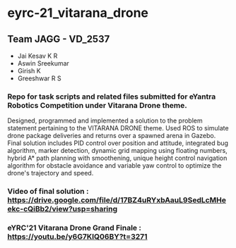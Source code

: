 # eyrc-21_vitarana_drone

## Team JAGG - VD_2537
- Jai Kesav K R
- Aswin Sreekumar
- Girish K
- Greeshwar R S

### Repo for task scripts and related files submitted for eYantra Robotics Competition under Vitarana Drone theme.
Designed, programmed and implemented a solution to the problem statement pertaining to the VITARANA DRONE theme. Used ROS to simulate drone package deliveries and returns over a spawned arena in Gazebo. Final solution includes PID control over position and attitude, integrated bug algorithm, marker detection, dynamic grid mapping using floating numbers, hybrid A* path planning with smoothening, unique height control navigation algorithm for obstacle avoidance and variable yaw control to optimize the drone's trajectory and speed.

### Video of final solution : https://drive.google.com/file/d/17BZ4uRYxbAauL9SedLcMHeekc-cQiBb2/view?usp=sharing

### eYRC'21 Vitarana Drone Grand Finale : https://youtu.be/y6G7KIQ06BY?t=3271
